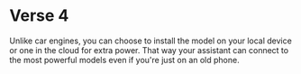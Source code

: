 # Verse 4

Unlike car engines, you can choose to install the model on your local device or one in the cloud for extra power. That way your assistant can connect to the most powerful models even if you're just on an old phone.
